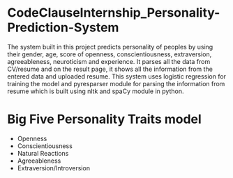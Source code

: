 # CodeClauseInternship_Personality-Prediction-System
The system built in this project predicts personality of peoples by using their gender, age, score of openness, conscientiousness, extraversion, agreeableness, neuroticism and experience. It parses all the data from CV/resume and on the result page, it shows all the information from the entered data and uploaded resume. This system uses logistic regression for training the model and pyresparser module for parsing the information from resume which is built using nltk and spaCy module in python.
# Big Five Personality Traits model
- Openness
- Conscientiousness
- Natural Reactions
- Agreeableness
- Extraversion/Introversion
  
